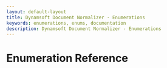 ```yaml
---
layout: default-layout
title: Dynamsoft Document Normalizer - Enumerations
keywords: enumerations, enums, documentation
description: Dynamsoft Document Normalizer - Enumerations
---
```


# Enumeration Reference


 